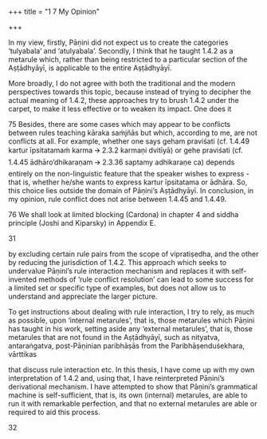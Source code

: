 +++
title = "1 7 My Opinion"

+++

In my view, firstly, Pāṇini did not expect us to create the categories ‘tulyabala’ and  ‘atulyabala’. Secondly, I think that he taught 1.4.2 as a metarule which, rather than being  restricted to a particular section of the Aṣṭādhyāyī, is applicable to the entire Aṣṭādhyāyī. 

More broadly, I do not agree with both the traditional and the modern perspectives towards this  topic, because instead of trying to decipher the actual meaning of 1.4.2, these approaches try  to brush 1.4.2 under the carpet, to make it less effective or to weaken its impact. One does it  

75 Besides, there are some cases which may appear to be conflicts between rules teaching kāraka saṁjñās but which, according to me, are not conflicts at all. For example, whether one says geham praviśati (cf. 1.4.49 kartur īpsitatamaṁ karma 🡪 2.3.2 karmaṇi dvitīyā) or gehe praviśati (cf. 1.4.45  ādhāro’dhikaraṇam 🡪 2.3.36 saptamy adhikaraṇe ca) depends entirely on the non-linguistic feature  that the speaker wishes to express - that is, whether he/she wants to express kartur īpsitatama or ādhāra. So, this choice lies outside the domain of Pāṇini’s Aṣṭādhyāyī. In conclusion, in my opinion, rule  conflict does not arise between 1.4.45 and 1.4.49.  

76 We shall look at limited blocking (Cardona) in chapter 4 and siddha principle (Joshi and Kiparsky)  in Appendix E.

31 

by excluding certain rule pairs from the scope of vipratiṣedha, and the other by reducing the  jurisdiction of 1.4.2. This approach which seeks to undervalue Pāṇini’s rule interaction mechanism and replaces it with self-invented methods of ‘rule conflict resolution’ can lead to  some success for a limited set or specific type of examples, but does not allow us to understand  and appreciate the larger picture.  

To get instructions about dealing with rule interaction, I try to rely, as much as possible, upon  ‘internal metarules’, that is, those metarules which Pāṇini has taught in his work, setting aside  any ‘external metarules’, that is, those metarules that are not found in the Aṣṭādhyāyī, such as  nityatva, antaraṅgatva, post-Pāṇinian paribhāṣās from the Paribhāṣenduśekhara, vārttikas 

that discuss rule interaction etc. In this thesis, I have come up with my own interpretation of  1.4.2 and, using that, I have reinterpreted Pāṇini’s derivational mechanism. I have attempted  to show that Pāṇini’s grammatical machine is self-sufficient, that is, its own (internal)  metarules, are able to run it with remarkable perfection, and that no external metarules are able  or required to aid this process.

32 